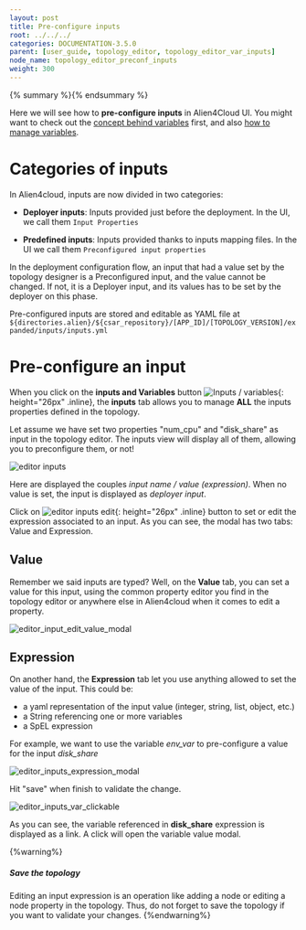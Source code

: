 ```yaml
---
layout: post
title: Pre-configure inputs
root: ../../../
categories: DOCUMENTATION-3.5.0
parent: [user_guide, topology_editor, topology_editor_var_inputs]
node_name: topology_editor_preconf_inputs
weight: 300
---
```


{% summary %}{% endsummary %}

Here we will see how to **pre-configure inputs** in Alien4Cloud UI.
You might want to check out the [concept behind variables](#/documentation/3.0.0/user_guide/inputs_vars/topology_editor_var_inputs_concept.html) first, and also [how to manage variables](#/documentation/3.0.0/user_guide/inputs_vars/topology_editor_manage_vars.html).

# Categories of inputs

In Alien4cloud, inputs are now divided in two categories:

- **Deployer inputs**: Inputs provided just before the deployment. In the UI, we call them `Input Properties`

- **Predefined inputs**: Inputs provided thanks to inputs mapping files. In the UI we call them `Preconfigured input properties`

In the deployment configuration flow, an input that had a value set by the topology designer is a Preconfigured input, and the value cannot be changed. If not, it is a Deployer input, and its values has to be set by the deployer on this phase.

Pre-configured inputs are stored and editable as YAML file at `${directories.alien}/${csar_repository}/[APP_ID]/[TOPOLOGY_VERSION]/expanded/inputs/inputs.yml`

# Pre-configure an input

When you click on the __inputs and Variables__ button ![Inputs / variables](../../images/3.4.0/user_guide/topology_editor/inputs_vars_button.png){: height="26px" .inline}, the **inputs** tab allows you to manage **ALL** the inputs properties defined in the topology.

Let assume we have set two properties "num_cpu" and "disk_share" as input in the topology editor. The inputs view will display all of them, allowing you to preconfigure them, or not!

![editor inputs](../../images/3.4.0/user_guide/topology_editor/editor_inputs.png)

Here are displayed the couples *input name / value (expression)*. When no value is set, the input is displayed as *deployer input*.

Click on ![editor inputs edit](../../images/3.4.0/user_guide/topology_editor/editor_inputs_edit.png){: height="26px" .inline} button to set or edit the expression associated to an input.
As you can see, the modal has two tabs: Value and Expression.

## Value

Remember we said inputs are typed? Well, on the __Value__ tab, you can set a value for this input, using the common property editor you find in the topology editor or anywhere else in Alien4cloud when it comes to edit a property.

![editor_input_edit_value_modal](../../images/3.4.0/user_guide/topology_editor/editor_input_edit_value_modal.png)


## Expression

On another hand, the __Expression__ tab let you use anything allowed to set the value of the input. This could be:

- a yaml representation of the input value (integer, string, list, object, etc.)
- a String referencing one or more variables
- a SpEL expression

For example, we want to use the variable _env_var_ to pre-configure a value for the input _disk_share_

![editor_inputs_expression_modal](../../images/3.4.0/user_guide/topology_editor/editor_inputs_expression_modal.png)

Hit "save" when finish to validate the change.

![editor_inputs_var_clickable](../../images/3.4.0/user_guide/topology_editor/editor_inputs_var_clickable.png)

As you can see, the variable referenced in __disk_share__ expression is displayed as a link. A click will open the variable value modal.

{%warning%}
<h5>Save the topology</h5>
Editing an input expression is an operation like adding a node or editing a node property in the topology. Thus, do not forget to save the topology if you want to validate your changes.
{%endwarning%}
